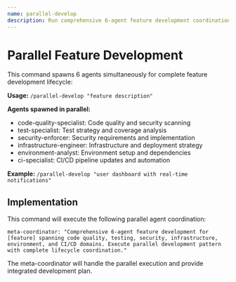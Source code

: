 ```yaml
---
name: parallel-develop
description: Run comprehensive 6-agent feature development coordination
---
```


# Parallel Feature Development

This command spawns 6 agents simultaneously for complete feature development lifecycle:

**Usage:** `/parallel-develop "feature description"`

**Agents spawned in parallel:**
- code-quality-specialist: Code quality and security scanning
- test-specialist: Test strategy and coverage analysis
- security-enforcer: Security requirements and implementation
- infrastructure-engineer: Infrastructure and deployment strategy
- environment-analyst: Environment setup and dependencies
- ci-specialist: CI/CD pipeline updates and automation

**Example:** `/parallel-develop "user dashboard with real-time notifications"`

## Implementation

This command will execute the following parallel agent coordination:

```
meta-coordinator: "Comprehensive 6-agent feature development for [feature] spanning code quality, testing, security, infrastructure, environment, and CI/CD domains. Execute parallel development pattern with complete lifecycle coordination."
```

The meta-coordinator will handle the parallel execution and provide integrated development plan.